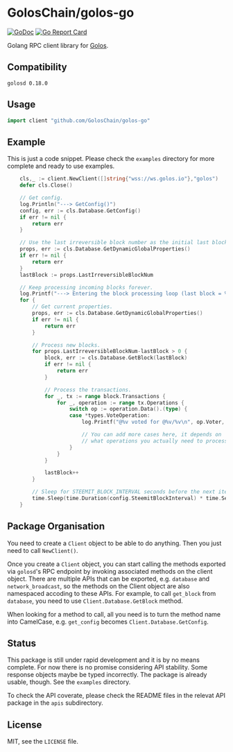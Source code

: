 # GolosChain/golos-go

[![GoDoc](https://godoc.org/github.com/GolosChain/golos-go?status.svg)](https://godoc.org/github.com/GolosChain/golos-go)
[![Go Report Card](https://goreportcard.com/badge/github.com/GolosChain/golos-go)](https://goreportcard.com/report/github.com/GolosChain/golos-go)

Golang RPC client library for [Golos](https://golos.io).

## Compatibility

`golosd 0.18.0`

## Usage

```go
import client "github.com/GolosChain/golos-go"
```


## Example

This is just a code snippet. Please check the `examples` directory
for more complete and ready to use examples.

```go
	cls,_ := client.NewClient([]string{"wss://ws.golos.io"},"golos")
	defer cls.Close()

	// Get config.
	log.Println("---> GetConfig()")
	config, err := cls.Database.GetConfig()
	if err != nil {
		return err
	}

	// Use the last irreversible block number as the initial last block number.
	props, err := cls.Database.GetDynamicGlobalProperties()
	if err != nil {
		return err
	}
	lastBlock := props.LastIrreversibleBlockNum

	// Keep processing incoming blocks forever.
	log.Printf("---> Entering the block processing loop (last block = %v)\n", lastBlock)
	for {
		// Get current properties.
		props, err := cls.Database.GetDynamicGlobalProperties()
		if err != nil {
			return err
		}

		// Process new blocks.
		for props.LastIrreversibleBlockNum-lastBlock > 0 {
			block, err := cls.Database.GetBlock(lastBlock)
			if err != nil {
				return err
			}

			// Process the transactions.
			for _, tx := range block.Transactions {
				for _, operation := range tx.Operations {
					switch op := operation.Data().(type) {
					case *types.VoteOperation:
						log.Printf("@%v voted for @%v/%v\n", op.Voter, op.Author, op.Permlink)

						// You can add more cases here, it depends on
						// what operations you actually need to process.
					}
				}
			}

			lastBlock++
		}

		// Sleep for STEEMIT_BLOCK_INTERVAL seconds before the next iteration.
		time.Sleep(time.Duration(config.SteemitBlockInterval) * time.Second)
	}
```

## Package Organisation


You need to create a `Client` object to be able to do anything.
Then you just need to call `NewClient()`.

Once you create a `Client` object, you can start calling the methods exported
via `golosd`'s RPC endpoint by invoking associated methods on the client object.
There are multiple APIs that can be exported, e.g. `database` and `network_broadcast`,
so the methods on the Client object are also namespaced accoding to these APIs.
For example, to call `get_block` from `database`, you need to use
`Client.Database.GetBlock` method.

When looking for a method to call, all you need is to turn the method name into
CamelCase, e.g. `get_config` becomes `Client.Database.GetConfig`.

## Status

This package is still under rapid development and it is by no means complete.
For now there is no promise considering API stability. Some response objects
maybe be typed incorrectly. The package is already usable, though. See the
`examples` directory.

To check the API coverate, please check the README files in the relevat API
package in the `apis` subdirectory.

## License

MIT, see the `LICENSE` file.
